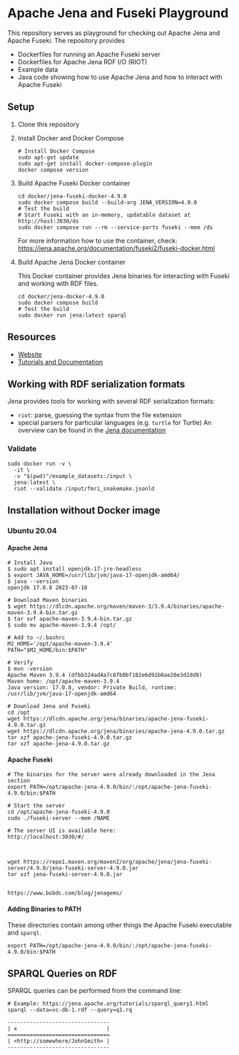 # Apache Jena and Fuseki Playground

This repository serves as playground for checking out Apache Jena and Apache Fuseki.
The repository provides

* Dockerfiles for running an Apache Fuseki server
* Dockerfiles for Apache Jena RDF I/O (RIOT)
* Example data
* Java code showing how to use Apache Jena and how to interact with Apache Fuseki

## Setup

1. Clone this repository

2. Install Docker and Docker Compose

    ```
    # Install Docker Compose
    sudo apt-get update
    sudo apt-get install docker-compose-plugin
    docker compose version
    ```

3. Build Apache Fuseki Docker container

    ```
    cd docker/jena-fuseki-docker-4.9.0
    sudo docker compose build --build-arg JENA_VERSION=4.9.0
    # Test the build
    # Start Fuseki with an in-memory, updatable dataset at http://host:3030/ds
    sudo docker compose run --rm --service-ports fuseki --mem /ds
    ```

    For more information how to use the container, check:
    https://jena.apache.org/documentation/fuseki2/fuseki-docker.html

4. Build Apache Jena Docker container

    This Docker container provides Jena binaries for interacting with Fuseki and working with RDF files.

    ```
    cd docker/jena-docker-4.9.0
    sudo docker compose build
    # Test the build
    sudo docker run jena:latest sparql
    ```

## Resources

* [Website](https://jena.apache.org/)
* [Tutorials and Documentation](https://jena.apache.org/getting_started/index.html)

## Working with RDF serialization formats

Jena provides tools for working with several RDF serialization formats:
* `riot`: parse, guessing the syntax from the file extension
* special parsers for particular languages (e.g. `turtle` for Turtle)
An overview can be found in the [Jena documentation](https://jena.apache.org/documentation/io/#command-line-tools)

### Validate

```
sudo docker run -v \
  -it \
  -v "$(pwd)"/example_datasets:/input \
  jena:latest \
  riot --validate /input/fmri_snakemake.jsonld
```


## Installation without Docker image

### Ubuntu 20.04

#### Apache Jena

```
# Install Java
$ sudo apt install openjdk-17-jre-headless
$ export JAVA_HOME=/usr/lib/jvm/java-17-openjdk-amd64/
$ java --version
openjdk 17.0.8 2023-07-18

# Download Maven binaries
$ wget https://dlcdn.apache.org/maven/maven-3/3.9.4/binaries/apache-maven-3.9.4-bin.tar.gz
$ tar xvf apache-maven-3.9.4-bin.tar.gz
$ sudo mv apache-maven-3.9.4 /opt/

# Add to ~/.bashrc
M2_HOME='/opt/apache-maven-3.9.4'
PATH="$M2_HOME/bin:$PATH"

# Verify
$ mvn -version
Apache Maven 3.9.4 (dfbb324ad4a7c8fb0bf182e6d91b0ae20e3d2dd9)
Maven home: /opt/apache-maven-3.9.4
Java version: 17.0.8, vendor: Private Build, runtime: /usr/lib/jvm/java-17-openjdk-amd64

# Download Jena and Fuseki
cd /opt
wget https://dlcdn.apache.org/jena/binaries/apache-jena-fuseki-4.9.0.tar.gz
wget https://dlcdn.apache.org/jena/binaries/apache-jena-4.9.0.tar.gz
tar xzf apache-jena-fuseki-4.9.0.tar.gz
tar xzf apache-jena-4.9.0.tar.gz
```

#### Apache Fuseki

```
# The binaries for the server were already downloaded in the Jena section
export PATH=/opt/apache-jena-4.9.0/bin/:/opt/apache-jena-fuseki-4.9.0/bin:$PATH

# Start the server
cd /opt/apache-jena-fuseki-4.9.0
sudo ./fuseki-server --mem /NAME

# The server UI is available here:
http://localhost:3030/#/



wget https://repo1.maven.org/maven2/org/apache/jena/jena-fuseki-server/4.9.0/jena-fuseki-server-4.9.0.jar
tar xzf jena-fuseki-server-4.9.0.jar


https://www.bobdc.com/blog/jenagems/

```

#### Adding Binaries to PATH

These directories contain among other things the Apache Fuseki executable and `sparql`.

```
export PATH=/opt/apache-jena-4.9.0/bin/:/opt/apache-jena-fuseki-4.9.0/bin:$PATH
```

## SPARQL Queries on RDF

SPARQL queries can be performed from the command line:

```
# Example: https://jena.apache.org/tutorials/sparql_query1.html
sparql --data=vc-db-1.rdf --query=q1.rq

--------------------------------
| x                            |
================================
| <http://somewhere/JohnSmith> |
--------------------------------
```